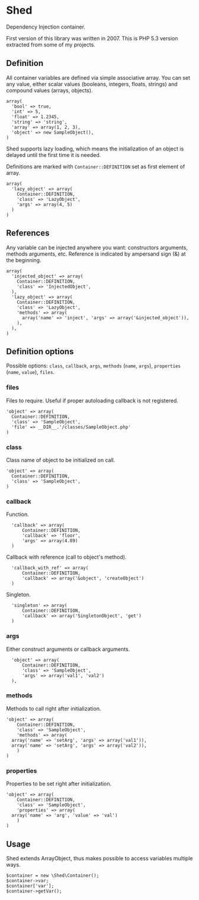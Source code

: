 Shed
====

Dependency Injection container.

First version of this library was written in 2007.
This is PHP 5.3 version extracted from some of my projects.

Definition
----------

All container variables are defined via simple associative array. You can set 
any value, either scalar values (booleans, integers, floats, strings) and 
compound values (arrays, objects).

    array(
      'bool' => true,
      'int' => 5,
      'float' => 1.2345,
      'string' => 'string',
      'array' => array(1, 2, 3),
      'object' => new SampleObject(),
    )

Shed supports lazy loading, which means the initialization of an object is 
delayed until the first time it is needed.

Definitions are marked with `Container::DEFINITION` set as first element of
array.

    array(
      'lazy_object' => array(
        Container::DEFINITION,
        'class' => 'LazyObject',
        'args' => array(4, 5)
      )
    )

References
----------

Any variable can be injected anywhere you want: constructors arguments, methods 
arguments, etc. Reference is indicated by ampersand sign (&) at the beginning.

    array(
      'injected_object' => array(
        Container::DEFINITION,
        'class' => 'InjectedObject',
      ),
      'lazy_object' => array(
        Container::DEFINITION,
        'class' => 'LazyObject',
        'methods' => array(
          array('name' => 'inject', 'args' => array('&injected_object')),
        ),
      ),
    )

Definition options
------------------

Possible options: `class`, `callback`, `args`, `methods` (`name`, `args`), 
`properties` (`name`, `value`), `files`.

### files

Files to require. Useful if proper autoloading callback is not registered.

    'object' => array(
      Container::DEFINITION,
      'class' => 'SampleObject',
      'file' => __DIR__.'/classes/SampleObject.php'
    )

### class

Class name of object to be initialized on call.

    'object' => array(
      Container::DEFINITION,
      'class' => 'SampleObject',
    )

### callback

Function.

	  'callback' => array(
		  Container::DEFINITION,
		  'callback' => 'floor',
		  'args' => array(4.89)
	  )

Callback with reference (call to object's method).

	  'callback_with_ref' => array(
		  Container::DEFINITION,
		  'callback' => array('&object', 'createObject')
	  )

Singleton.

	  'singleton' => array(
	 	  Container::DEFINITION,
		  'callback' => array('SingletonObject', 'get')
	  )

### args

Either construct arguments or callback arguments.

	  'object' => array(
		  Container::DEFINITION,
		  'class' => 'SampleObject',
		  'args' => array('val1', 'val2')
	  ),

### methods

Methods to call right after initialization.

	'object' => array(
		Container::DEFINITION,
		'class' => 'SampleObject',
		'methods' => array(
      array('name' => 'setArg', 'args' => array('val1')),
      array('name' => 'setArg', 'args' => array('val2')),
		)
	)

### properties

Properties to be set right after initialization.

	'object' => array(
		Container::DEFINITION,
		'class' => 'SampleObject',
		'properties' => array(
      array('name' => 'arg', 'value' => 'val')
		)
	)

Usage
-----

Shed extends ArrayObject, thus makes possible to access variables multiple
ways.

    $container = new \Shed\Container();
    $container->var;
    $container['var'];
    $container->getVar();
